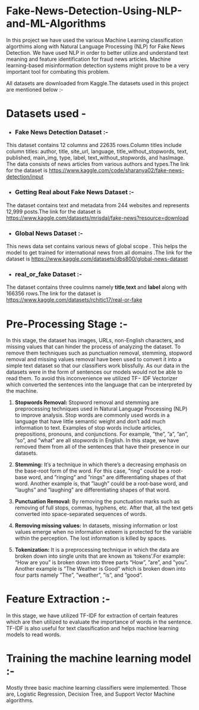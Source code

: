 # Fake-News-Detection-Using-NLP-and-ML-Algorithms
In this project we have used the various Machine Learning classification algorthims along with Natural Language Processing (NLP) for Fake News Detection.
We have used NLP in order to better utilize and understand text meaning and feature identification for fraud news articles. Machine learning-based misinformation detection systems might prove to be a very important tool for combating this problem.

All datasets are downloaded from Kaggle.The datasets used in this project are mentioned below :-

# Datasets used -

+ ### Fake News Detection Dataset :-

This dataset contains 12 columns and 22635 rows.Column titles include column titles: author, title, site_url, language, title_without_stopwords, text, published, main_img, type, label, text_without_stopwords, and hasImage. The data consists of news articles from various authors and types.The link for the dataset is https://www.kaggle.com/code/sharanya02/fake-news-detection/input

+ ### Getting Real about Fake News Dataset :-

The dataset contains text and metadata from 244 websites and represents 12,999 posts.The link for the dataset is https://www.kaggle.com/datasets/mrisdal/fake-news?resource=download

+ ### Global News Dataset :-
This news data set contains various news of global scope . This helps the model to get trained for international news from all domains .The link for the dataset is https://www.kaggle.com/datasets/dbs800/global-news-dataset

+ ### real_or_fake Dataset :-

The dataset contains three coulmns namely **title**,**text** and **label** along with 166356 rows.The link for the dataset is https://www.kaggle.com/datasets/rchitic17/real-or-fake

# Pre-Processing Stage :-

In this stage, the dataset has images, URLs, non-English characters, and missing values that can hinder the process of analyzing the dataset. To remove them techniques such as punctuation removal, stemming, stopword removal and missing values removal have been used to convert it into a simple text dataset so that our classifiers work blissfully. As our data in the datasets were in the form of sentences our models would not be able to read them. To avoid this inconvenience we utilized TF− IDF Vectorizer which converted the sentences into the language that can be interpreted by the machine.

1) **Stopwords Removal:** Stopword removal and stemming
are preprocessing techniques used in Natural Language Processing (NLP) to improve analysis. Stop words are commonly
used words in a language that have little semantic weight and don’t add much information to text. Examples of stop words include articles, prepositions, pronouns, and conjunctions. For example, ”the”, ”a”, ”an”, ”so”, and ”what” are all stopwords in English. In this stage, we have removed them from all of the sentences that have their presence in our datasets.
 
2) **Stemming:** It’s a technique in which there’s a decreasing emphasis on the base-root form of the word. For this case,
 ”ring” could be a root-base word, and ”ringing” and ”rings” are differentiating shapes of that word. Another example is,
 that ”laugh” could be a root-base word, and ”laughs” and ”laughing” are differentiating shapes of that word.
 
3) **Punctuation Removal:** By removing the punctuation marks such as removing of full stops, commas, hyphens, etc. After that, all the text gets converted into space-separated sequences of words.
 
4) **Removing missing values:** In datasets, missing information or lost values emerge when no information esteem is protected for the variable within the perception. The lost information is killed by spaces.

5) **Tokenization:** It is a preprocessing technique in which the data are broken down into single units that are known as ‘tokens’.For example: “How are you” is broken down into three parts “How”, ”are”, and ”you”. Another example is ”The Weather is Good” which is broken down into four parts namely ”The”, ”weather”, ”is”, and ”good”.

# Feature Extraction :-

In this stage, we have utilized TF-IDF for extraction of certain features which are then utilized to evaluate the importance of words in the sentence. TF-IDF is also useful for text classification and helps machine learning models to read words.

# Training the machine learning model :-

Mostly three basic machine learning classifiers were implemented. Those are, Logistic Regression, Decision Tree, and Support Vector Machine algorithms.

